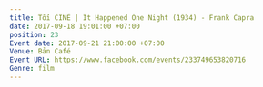 ```yaml
---
title: Tối CINÉ | It Happened One Night (1934) - Frank Capra
date: 2017-09-18 19:01:00 +07:00
position: 23
Event date: 2017-09-21 21:00:00 +07:00
Venue: Bản Café
Event URL: https://www.facebook.com/events/233749653820716
Genre: film
---
```


